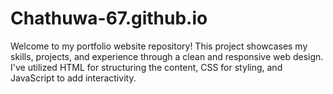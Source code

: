 # Chathuwa-67.github.io
Welcome to my portfolio website repository! This project showcases my skills, projects, and experience through a clean and responsive web design. I've utilized HTML for structuring the content, CSS for styling, and JavaScript to add interactivity.
